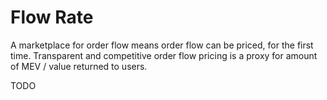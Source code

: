 # Flow Rate

A marketplace for order flow means order flow can be priced, for the first time. Transparent and competitive order flow pricing is a proxy for amount of MEV / value returned to users.

TODO
